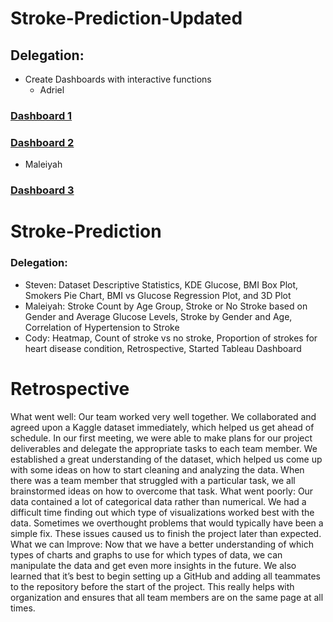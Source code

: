 
# Stroke-Prediction-Updated
## Delegation:
- Create Dashboards with interactive functions
  - Adriel
### [Dashboard 1](https://public.tableau.com/views/Stroke_16880118094280/Dash1?:language=en-US&publish=yes&:display_count=n&:origin=viz_share_link)
### [Dashboard 2](https://public.tableau.com/views/Stroke_16880118094280/Dash2?:language=en-US&publish=yes&:display_count=n&:origin=viz_share_link)
  - Maleiyah
### [Dashboard 3](https://public.tableau.com/views/StrokeWorkbook_16879712510770/Dashboard1?:language=en-US&:display_count=n&:origin=viz_share_link)


# Stroke-Prediction

### Delegation:
- Steven: Dataset Descriptive Statistics, KDE Glucose, BMI Box Plot, Smokers Pie Chart, BMI vs Glucose Regression Plot, and 3D Plot
- Maleiyah: Stroke Count by Age Group, Stroke or No Stroke based on Gender and Average Glucose Levels, Stroke by Gender and Age, Correlation of Hypertension to Stroke
- Cody: Heatmap, Count of stroke vs no stroke, Proportion of strokes for heart disease condition, Retrospective, Started Tableau Dashboard


# Retrospective
 
What went well:
Our team worked very well together. We collaborated and agreed upon a Kaggle dataset immediately, which helped us get ahead of schedule. In our first meeting, we were able to make plans for our project deliverables and delegate the appropriate tasks to each team member. We established a great understanding of the dataset, which helped us come up with some ideas on how to start cleaning and analyzing the data. When there was a team member that struggled with a particular task, we all brainstormed ideas on how to overcome that task.
What went poorly:
Our data contained a lot of categorical data rather than numerical. We had a difficult time finding out which type of visualizations worked best with the data. Sometimes we overthought problems that would typically have been a simple fix. These issues caused us to finish the project later than expected.
What we can Improve:
Now that we have a better understanding of which types of charts and graphs to use for which types of data, we can manipulate the data and get even more insights in the future. We also learned that it’s best to begin setting up a GitHub and adding all teammates to the repository before the start of the project. This really helps with organization and ensures that all team members are on the same page at all times.
